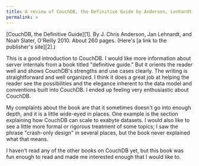 ```yaml
---
title: A review of CouchDB, the Definitive Guide by Anderson, Lenhardt, and Slater
permalink: >
---
```


[CouchDB, the Definitive Guide][1]. By J. Chris Anderson, Jan Lehnardt, and Noah Slater, O'Reilly 2010. About 260 pages. (Here's [a link to the publisher's site][2].)

This is a good introduction to CouchDB. I would like more information about server internals from a book titled "definitive guide." But it orients the reader well and shows CouchDB's strengths and use cases clearly. The writing is straightforward and well organized. I think it does a great job at helping the reader see the possibilities and the elegance inherent to the data model and conventions built into CouchDB. I ended up feeling very enthusiastic about CouchDB.

My complaints about the book are that it sometimes doesn't go into enough depth, and it is a little wide-eyed in places. One example is the section explaining how CouchDB can scale to exabyte datasets. I would also like to see a little more formal or rigorous treatment of some topics; I saw the phrase "crash-only design" in several places, but the book never explained what that means.

I haven't read any of the other books on CouchDB yet, but this book was fun enough to read and made me interested enough that I would like to.